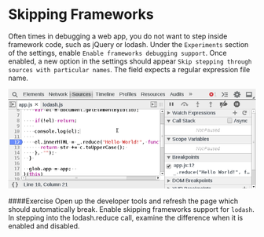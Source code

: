 Skipping Frameworks
===================

Often times in debugging a web app, you do not want to step inside framework code, such as jQuery or lodash. Under the `Experiments` section of the settings, enable `Enable frameworks debugging support`. Once enabled, a new option in the settings should appear `Skip stepping through sources with particular names`. The field expects a regular expression file name.

![Audits](../sources/skip-frameworks.gif)

####Exercise‎
Open up the developer tools and refresh the page which should automatically break. Enable skipping frameworks support for `lodash`. In stepping into the lodash.reduce call, examine the difference when it is enabled and disabled.

<script src="bower_components/lodash/dist/lodash.min.js"></script>
<script>
	!function() {
		var app = {};

		app.helloWorld = function() {

			debugger;
			var val = _.reduce("Hello World!", function(str, c) {
				return str += c.toUpperCase();
			}, "");

			console.log(val);
		}

		app.helloWorld();
	}()
</script>